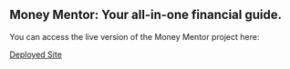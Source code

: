 ## Money Mentor: Your all-in-one financial guide.

You can access the live version of the Money Mentor project here:

[Deployed Site](https://money-mentor-o9vd.onrender.com/auth/login) 

